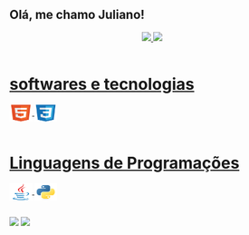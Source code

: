 ## Olá, me chamo Juliano!

<div align="center">
  <a href="https://github.com/JulianoDADR">
  <img height="150em" src="https://github-readme-stats.vercel.app/api?username=JulianoDADR&show_icons=true&theme=dark&include_all_commits=false&count_private=true"/>
  <img height="150em" src="https://github-readme-stats.vercel.app/api/top-langs/?username=JulianoDADR&layout=compact&langs_count=7&theme=dark"/>
</div>
  
  <div style="display: inline_block"><br>
    <h1> softwares e tecnologias</h1>
       <img align="center" alt="Juliano-HTML" height="30" width="40" src="https://raw.githubusercontent.com/devicons/devicon/master/icons/html5/html5-original.svg">
       <img align="center" alt="Juliano-CSS" height="30" width="40" src="https://raw.githubusercontent.com/devicons/devicon/master/icons/css3/css3-original.svg">
  <div>

 <div style="display: inline_block"><br>
   <h1> Linguagens de Programações</h1>
  <img align="center" alt="Juliano-Java" height="30" width="40" src="https://raw.githubusercontent.com/devicons/devicon/master/icons/java/java-original.svg">
  <img align="center" alt="Juliano-Java" height="30" width="40" src="https://raw.githubusercontent.com/devicons/devicon/master/icons/python/python-original.svg">
</div>

##

<div> 
  <a href="https://instagram.com/JulinDantas" target="_blank"><img src="https://img.shields.io/badge/-Instagram-%23E4405F?style=for-the-badge&logo=instagram&logoColor=white" target="_blank"></a>
  <a href="https://www.linkedin.com/in/juliano-dantas-rodrigues-9ab5b2216/" target="_blank"><img src="https://img.shields.io/badge/-LinkedIn-%230077B5?style=for-the-badge&logo=linkedin&logoColor=white" target="_blank"></a> 
  </div>

 
